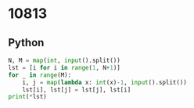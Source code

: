 # 10813

## Python

```python
N, M = map(int, input().split())
lst = [i for i in range(1, N+1)]
for _ in range(M):
    i, j = map(lambda x: int(x)-1, input().split())
    lst[i], lst[j] = lst[j], lst[i]
print(*lst)

```
